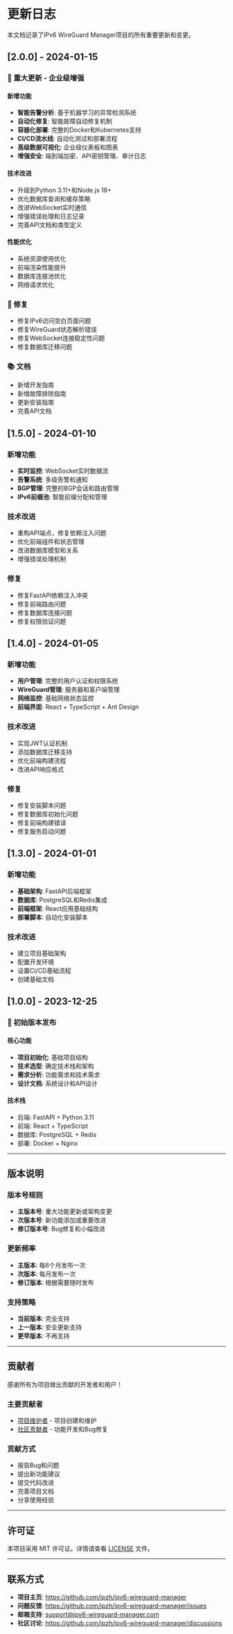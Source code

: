 # 更新日志

本文档记录了IPv6 WireGuard Manager项目的所有重要更新和变更。

## [2.0.0] - 2024-01-15

### 🎉 重大更新 - 企业级增强

#### 新增功能
- **智能告警分析**: 基于机器学习的异常检测系统
- **自动化修复**: 智能故障自动修复机制
- **容器化部署**: 完整的Docker和Kubernetes支持
- **CI/CD流水线**: 自动化测试和部署流程
- **高级数据可视化**: 企业级仪表板和图表
- **增强安全**: 端到端加密、API密钥管理、审计日志

#### 技术改进
- 升级到Python 3.11+和Node.js 18+
- 优化数据库查询和缓存策略
- 改进WebSocket实时通信
- 增强错误处理和日志记录
- 完善API文档和类型定义

#### 性能优化
- 系统资源使用优化
- 前端渲染性能提升
- 数据库连接池优化
- 网络请求优化

### 🔧 修复
- 修复IPv6访问空白页面问题
- 修复WireGuard状态解析错误
- 修复WebSocket连接稳定性问题
- 修复数据库迁移问题

### 📚 文档
- 新增开发指南
- 新增故障排除指南
- 更新安装指南
- 完善API文档

## [1.5.0] - 2024-01-10

### 新增功能
- **实时监控**: WebSocket实时数据流
- **告警系统**: 多级告警和通知
- **BGP管理**: 完整的BGP会话和路由管理
- **IPv6前缀池**: 智能前缀分配和管理

### 技术改进
- 重构API端点，修复依赖注入问题
- 优化前端组件和状态管理
- 改进数据库模型和关系
- 增强错误处理机制

### 修复
- 修复FastAPI依赖注入冲突
- 修复前端路由问题
- 修复数据库连接问题
- 修复权限验证问题

## [1.4.0] - 2024-01-05

### 新增功能
- **用户管理**: 完整的用户认证和权限系统
- **WireGuard管理**: 服务器和客户端管理
- **网络监控**: 基础网络状态监控
- **前端界面**: React + TypeScript + Ant Design

### 技术改进
- 实现JWT认证机制
- 添加数据库迁移支持
- 优化前端构建流程
- 改进API响应格式

### 修复
- 修复安装脚本问题
- 修复数据库初始化问题
- 修复前端构建错误
- 修复服务启动问题

## [1.3.0] - 2024-01-01

### 新增功能
- **基础架构**: FastAPI后端框架
- **数据库**: PostgreSQL和Redis集成
- **前端框架**: React应用基础结构
- **部署脚本**: 自动化安装脚本

### 技术改进
- 建立项目基础架构
- 配置开发环境
- 设置CI/CD基础流程
- 创建基础文档

## [1.0.0] - 2023-12-25

### 🎉 初始版本发布

#### 核心功能
- **项目初始化**: 基础项目结构
- **技术选型**: 确定技术栈和架构
- **需求分析**: 功能需求和技术需求
- **设计文档**: 系统设计和API设计

#### 技术栈
- 后端: FastAPI + Python 3.11
- 前端: React + TypeScript
- 数据库: PostgreSQL + Redis
- 部署: Docker + Nginx

---

## 版本说明

### 版本号规则
- **主版本号**: 重大功能更新或架构变更
- **次版本号**: 新功能添加或重要改进
- **修订版本号**: Bug修复和小幅改进

### 更新频率
- **主版本**: 每6个月发布一次
- **次版本**: 每月发布一次
- **修订版本**: 根据需要随时发布

### 支持策略
- **当前版本**: 完全支持
- **上一版本**: 安全更新支持
- **更早版本**: 不再支持

---

## 贡献者

感谢所有为项目做出贡献的开发者和用户！

### 主要贡献者
- [项目维护者](https://github.com/ipzh) - 项目创建和维护
- [社区贡献者](https://github.com/ipzh/ipv6-wireguard-manager/graphs/contributors) - 功能开发和Bug修复

### 贡献方式
- 报告Bug和问题
- 提出新功能建议
- 提交代码改进
- 完善项目文档
- 分享使用经验

---

## 许可证

本项目采用 MIT 许可证。详情请查看 [LICENSE](LICENSE) 文件。

---

## 联系方式

- **项目主页**: https://github.com/ipzh/ipv6-wireguard-manager
- **问题反馈**: https://github.com/ipzh/ipv6-wireguard-manager/issues
- **邮箱支持**: support@ipv6-wireguard-manager.com
- **社区讨论**: https://github.com/ipzh/ipv6-wireguard-manager/discussions
